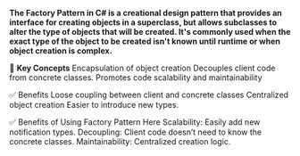 **The Factory Pattern in C# is a creational design pattern that provides an interface for creating objects in a superclass, but allows subclasses to alter the type of objects that will be created. It's commonly used when the exact type of the object to be created isn't known until runtime or when object creation is complex.**

🔧 **Key Concepts**
Encapsulation of object creation
Decouples client code from concrete classes.
Promotes code scalability and maintainability

✅ Benefits
Loose coupling between client and concrete classes
Centralized object creation
Easier to introduce new types.


✅ Benefits of Using Factory Pattern Here
Scalability: Easily add new notification types.
Decoupling: Client code doesn’t need to know the concrete classes.
Maintainability: Centralized creation logic.
